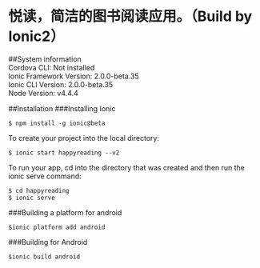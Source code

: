 # 悦读，简洁的图书阅读应用。（Build by Ionic2）
 
##System information  
    Cordova CLI: Not installed  
    Ionic Framework Version: 2.0.0-beta.35  
    Ionic CLI Version: 2.0.0-beta.35  
    Node Version: v4.4.4  
     
##Installation
###Installing Ionic
 
    $ npm install -g ionic@beta  
    
    
 To create your project  into the local directory:  
 
    $ ionic start happyreading --v2
     
     
 To run your app, cd into the directory that was created and then run the ionic serve command:  
 
    $ cd happyreading  
    $ ionic serve  
 
###Building a platform for android  

    $ionic platform add android
   
###Building for Android  

    $ionic build android
